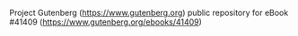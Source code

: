 Project Gutenberg (https://www.gutenberg.org) public repository for eBook #41409 (https://www.gutenberg.org/ebooks/41409)
